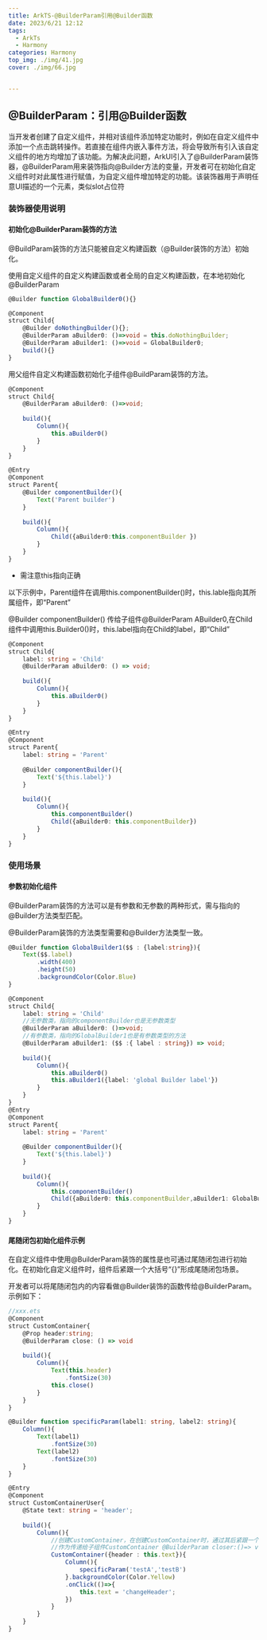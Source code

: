 ```yaml
---
title: ArkTS-@BuilderParam引用@Builder函数
date: 2023/6/21 12:12
tags: 
  - ArkTs
  - Harmony
categories: Harmony
top_img: ./img/41.jpg
cover: ./img/66.jpg


---
```




## @BuilderParam：引用@Builder函数

当开发者创建了自定义组件，并相对该组件添加特定功能时，例如在自定义组件中添加一个点击跳转操作。若直接在组件内嵌入事件方法，将会导致所有引入该自定义组件的地方均增加了该功能。为解决此问题，ArkUI引入了@BuilderParam装饰器，@BuilderParam用来装饰指向@Builder方法的变量，开发者可在初始化自定义组件时对此属性进行赋值，为自定义组件增加特定的功能。该装饰器用于声明任意UI描述的一个元素，类似slot占位符

### 装饰器使用说明

#### 初始化@BuilderParam装饰的方法

@BuildParam装饰的方法只能被自定义构建函数（@Builder装饰的方法）初始化。

使用自定义组件的自定义构建函数或者全局的自定义构建函数，在本地初始化@BuilderParam

```typescript
@Builder function GlobalBuilder0(){}

@Component
struct Child{
    @Builder doNothingBuilder(){};
    @BuilderParam aBuilder0: ()=>void = this.doNothingBuilder;
    @BuilderParam aBuilder1: ()=>void = GlobalBuilder0;
    build(){}
}
```

用父组件自定义构建函数初始化子组件@BuildParam装饰的方法。

```typescript
@Component
struct Child{
    @BuilderParam aBuilder0: ()=>void;
    
    build(){
        Column(){
            this.aBuilder0()
        }
    }
}

@Entry
@Component
struct Parent{
    @Builder componentBuilder(){
        Text('Parent builder')
    }
    
    build(){
        Column(){
            Child({aBuilder0:this.componentBuilder })
        }
    }
}
```

- 需注意this指向正确

以下示例中，Parent组件在调用this.componentBuilder()时，this.lable指向其所属组件，即“Parent”

@Builder componentBuilder() 传给子组件@BuilderParam ABuilder0,在Child组件中调用this.Builder0()时，this.label指向在Child的label，即“Child”

```typescript
@Component
struct Child{
    label: string = 'Child'
    @BuilderParam aBuilder0: () => void;
    
    build(){
        Column(){
            this.aBuilder0()
        }
    }
}

@Entry
@Component
struct Parent{
    label: string = 'Parent'
    
    @Builder componentBuilder(){
        Text('${this.label}')
    }
    
    build(){
        Column(){
            this.componentBuilder()
            Child({aBuilder0: this.componentBuilder})
        }
    }
}
```



### 使用场景

#### 参数初始化组件

@BuilderParam装饰的方法可以是有参数和无参数的两种形式，需与指向的@Builder方法类型匹配。

@BuilderParam装饰的方法类型需要和@Builder方法类型一致。

```typescript
@Builder function GlobalBuilder1($$ : {label:string}){
    Text($$.label)
    	.width(400)
    	.height(50)
    	.backgroundColor(Color.Blue)
}

@Component
struct Child{
    label: string = 'Child'
    //无参数类，指向的componentBuilder也是无参数类型
    @BuilderParam aBuilder0: ()=>void;
    //有参数类，指向的GlobalBuilder1也是有参数类型的方法
    @BuilderParam aBuilder1: ($$ :{ label : string}) => void;
    
    build(){
        Column(){
            this.aBuilder0()
            this.aBuilder1({label: 'global Builder label'})
        }
    }
}
@Entry
@Component
struct Parent{
    label: string = 'Parent'
    
    @Builder componentBuilder(){
        Text('${this.label}')
    }
    
    build(){
        Column(){
            this.componentBuilder()
            Child({aBuilder0: this.componentBuilder,aBuilder1: GlobalBuilder1})
        }
    }
}
```

#### 尾随闭包初始化组件示例

在自定义组件中使用@BuilderParam装饰的属性是也可通过尾随闭包进行初始化。在初始化自定义组件时，组件后紧跟一个大括号“{}”形成尾随闭包场景。

开发者可以将尾随闭包内的内容看做@Builder装饰的函数传给@BuilderParam。示例如下：

```typescript
//xxx.ets
@Component
struct CustomContainer{
    @Prop header:string;
    @BuilderParam close: () => void
    
    build(){
        Column(){
            Text(this.header)
            	.fontSize(30)
            this.close()
        }
    }
}

@Builder function specificParam(label1: string, label2: string){
    Column(){
        Text(label1)
        	.fontSize(30)
        Text(label2)
        	.fontSize(30)
    }
}

@Entry
@Component
struct CustomContainerUser{
    @State text: string = 'header';
    
    build(){
        Column(){
            //创建CustomContainer，在创建CustomContainer时，通过其后紧跟一个大括号“{}”行程尾随闭包
            //作为传递给子组件CustomContainer @BuilderParam closer:()=> void 的参数
            CustomContainer({header : this.text}){
                Column(){
                    specificParam('testA','testB')
                }.backgroundColor(Color.Yellow)
                .onClick(()=>{
                    this.text = 'changeHeader';
                })
            }
        }
    }
}
```

